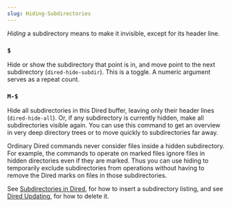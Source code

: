 ```yaml
---
slug: Hiding-Subdirectories
---
```


*Hiding* a subdirectory means to make it invisible, except for its header line.

### `$`

Hide or show the subdirectory that point is in, and move point to the next subdirectory (`dired-hide-subdir`). This is a toggle. A numeric argument serves as a repeat count.

### `M-$`

Hide all subdirectories in this Dired buffer, leaving only their header lines (`dired-hide-all`). Or, if any subdirectory is currently hidden, make all subdirectories visible again. You can use this command to get an overview in very deep directory trees or to move quickly to subdirectories far away.

Ordinary Dired commands never consider files inside a hidden subdirectory. For example, the commands to operate on marked files ignore files in hidden directories even if they are marked. Thus you can use hiding to temporarily exclude subdirectories from operations without having to remove the Dired marks on files in those subdirectories.

See [Subdirectories in Dired](/docs/emacs/Subdirectories-in-Dired), for how to insert a subdirectory listing, and see [Dired Updating](/docs/emacs/Dired-Updating), for how to delete it.
